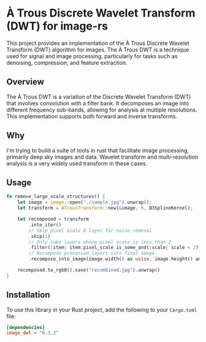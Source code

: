# À Trous Discrete Wavelet Transform (DWT) for image-rs

This project provides an implementation of the À Trous Discrete Wavelet Transform (DWT) algorithm for images. The À
Trous DWT is a technique used for signal and image processing, particularly for tasks such as denoising, compression,
and feature extraction.

## Overview

The À Trous DWT is a variation of the Discrete Wavelet Transform (DWT) that involves convolution with a filter bank. It
decomposes an image into different frequency sub-bands, allowing for analysis at multiple resolutions. This
implementation supports both forward and inverse transforms.

## Why

I'm trying to build a suite of tools in rust that facilitate image processing, primarily deep sky images and data.
Wavelet transform and multi-resolution analysis is a very widely used transform in these cases.

## Usage

```rust
fn remove_large_scale_structures() {
    let image = image::open("./sample.jpg").unwrap();
    let transform = ATrousTransform::new(&image, 6, B3SplineKernel);

    let recomposed = transform
        .into_iter()
        // Skip pixel scale 0 layer for noise removal
        .skip(1)
        // Only take layers where pixel scale is less than 2
        .filter(|item| item.pixel_scale.is_some_and(|scale| scale < 2))
        // Recompose processed layers into final image
        .recompose_into_image(image.width() as usize, image.height() as usize);

    recomposed.to_rgb8().save("recombined.jpg").unwrap()
}
```

## Installation

To use this library in your Rust project, add the following to your `Cargo.toml` file:

```toml
[dependencies]
image_dwt = "0.3.2"